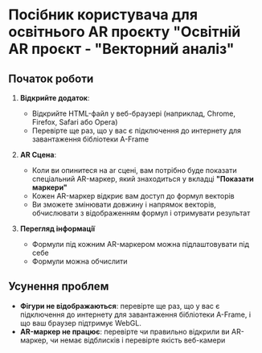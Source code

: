 # Посiбник користувача для освiтнього AR проєкту "Освітній AR проєкт - "Векторний аналіз"

## Початок роботи
1. **Вiдкрийте додаток**:
   - Вiдкрийте HTML-файл у веб-браузерi (наприклад, Chrome, Firefox, Safari або Opera)
   - Перевірте ще раз, що у вас є пiдключення до интернету для завантаження бiблiотеки A-Frame

2. **AR Сцена**:
   - Коли ви опинитеся на ar сцені, вам потрiбно буде показати спеціальний AR-маркер, який знаходиться у вкладці **"Показати маркери"**
   - Кожен AR-маркер відкриє вам доступ до формул векторів
   - Ви зможете змінювати довжину і напрямок векторів, обчислювати з відображенням формул і отримувати результат

3. **Перегляд iнформацiї**
   - Формули під кожним AR-маркером можна підлаштовувати під себе
   - Формули можна обчислити

## Усунення проблем
   - **Фiгури не вiдображаються**: перевірте ще раз, що у вас є пiдключення до интернету для завантаження бiблiотеки A-Frame, i що ваш браузер пiдтримує WebGL.
   - **AR-маркер не працює**: перевірте чи правильно відкрили ви AR-маркер, чи немає відблисків і перевірте якість веб-камери
